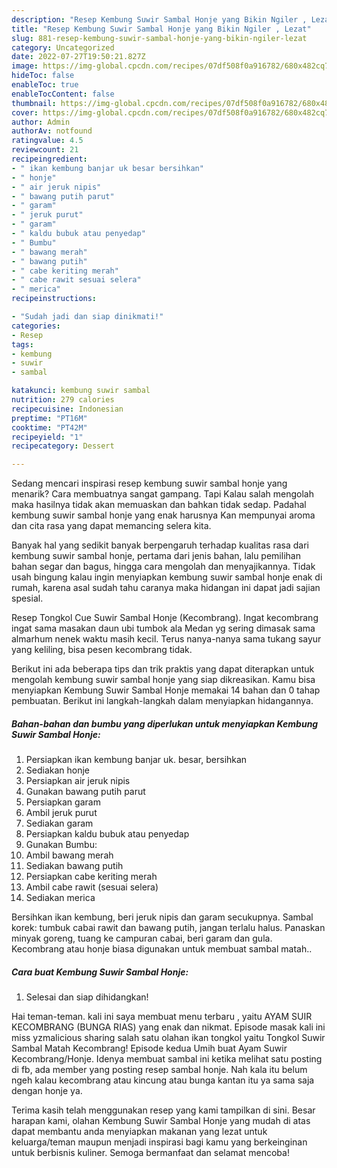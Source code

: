 ```yaml
---
description: "Resep Kembung Suwir Sambal Honje yang Bikin Ngiler , Lezat"
title: "Resep Kembung Suwir Sambal Honje yang Bikin Ngiler , Lezat"
slug: 881-resep-kembung-suwir-sambal-honje-yang-bikin-ngiler-lezat
category: Uncategorized
date: 2022-07-27T19:50:21.827Z
image: https://img-global.cpcdn.com/recipes/07df508f0a916782/680x482cq70/kembung-suwir-sambal-honje-foto-resep-utama.jpg
hideToc: false
enableToc: true
enableTocContent: false
thumbnail: https://img-global.cpcdn.com/recipes/07df508f0a916782/680x482cq70/kembung-suwir-sambal-honje-foto-resep-utama.jpg
cover: https://img-global.cpcdn.com/recipes/07df508f0a916782/680x482cq70/kembung-suwir-sambal-honje-foto-resep-utama.jpg
author: Admin
authorAv: notfound
ratingvalue: 4.5
reviewcount: 21
recipeingredient:
- " ikan kembung banjar uk besar bersihkan"
- " honje"
- " air jeruk nipis"
- " bawang putih parut"
- " garam"
- " jeruk purut"
- " garam"
- " kaldu bubuk atau penyedap"
- " Bumbu"
- " bawang merah"
- " bawang putih"
- " cabe keriting merah"
- " cabe rawit sesuai selera"
- " merica"
recipeinstructions:

- "Sudah jadi dan siap dinikmati!"
categories:
- Resep
tags:
- kembung
- suwir
- sambal

katakunci: kembung suwir sambal 
nutrition: 279 calories
recipecuisine: Indonesian
preptime: "PT16M"
cooktime: "PT42M"
recipeyield: "1"
recipecategory: Dessert

---
```



Sedang mencari inspirasi resep kembung suwir sambal honje yang menarik? Cara membuatnya sangat gampang. Tapi Kalau salah mengolah maka hasilnya tidak akan memuaskan dan bahkan tidak sedap. Padahal kembung suwir sambal honje yang enak harusnya Kan mempunyai aroma dan cita rasa yang dapat memancing selera kita.


Banyak hal yang sedikit banyak berpengaruh terhadap kualitas rasa dari kembung suwir sambal honje, pertama dari jenis bahan, lalu pemilihan bahan segar dan bagus, hingga cara mengolah dan menyajikannya. Tidak usah bingung kalau ingin menyiapkan kembung suwir sambal honje enak di rumah, karena asal sudah tahu caranya maka hidangan ini dapat jadi sajian spesial.

Resep Tongkol Cue Suwir Sambal Honje (Kecombrang). Ingat kecombrang ingat sama masakan daun ubi tumbok ala Medan yg sering dimasak sama almarhum nenek waktu masih kecil. Terus nanya-nanya sama tukang sayur yang keliling, bisa pesen kecombrang tidak.


Berikut ini ada beberapa tips dan trik praktis yang dapat diterapkan untuk mengolah kembung suwir sambal honje yang siap dikreasikan. Kamu bisa menyiapkan Kembung Suwir Sambal Honje memakai 14 bahan dan 0 tahap pembuatan. Berikut ini langkah-langkah dalam menyiapkan hidangannya.

<!--inarticleads1-->

##### Bahan-bahan dan bumbu yang diperlukan untuk menyiapkan Kembung Suwir Sambal Honje:

1. Persiapkan  ikan kembung banjar uk. besar, bersihkan
1. Sediakan  honje
1. Persiapkan  air jeruk nipis
1. Gunakan  bawang putih parut
1. Persiapkan  garam
1. Ambil  jeruk purut
1. Sediakan  garam
1. Persiapkan  kaldu bubuk atau penyedap
1. Gunakan  Bumbu:
1. Ambil  bawang merah
1. Sediakan  bawang putih
1. Persiapkan  cabe keriting merah
1. Ambil  cabe rawit (sesuai selera)
1. Sediakan  merica


Bersihkan ikan kembung, beri jeruk nipis dan garam secukupnya⁣⁣. Sambal korek: tumbuk cabai rawit dan bawang putih, jangan terlalu halus⁣. Panaskan minyak goreng, tuang ke campuran cabai, beri garam dan gula. Kecombrang atau honje biasa digunakan untuk membuat sambal matah.. 

<!--inarticleads2-->

##### Cara buat Kembung Suwir Sambal Honje:


1. Selesai dan siap dihidangkan!

Hai teman-teman. kali ini saya membuat menu terbaru , yaitu AYAM SUIR KECOMBRANG (BUNGA RIAS) yang enak dan nikmat. Episode masak kali ini miss yzmalicious sharing salah satu olahan ikan tongkol yaitu Tongkol Suwir Sambal Matah Kecombrang! Episode kedua Umih buat Ayam Suwir Kecombrang/Honje. Idenya membuat sambal ini ketika melihat satu posting di fb, ada member yang posting resep sambal honje. Nah kala itu belum ngeh kalau kecombrang atau kincung atau bunga kantan itu ya sama saja dengan honje ya. 

Terima kasih telah menggunakan resep yang kami tampilkan di sini. Besar harapan kami, olahan Kembung Suwir Sambal Honje yang mudah di atas dapat membantu anda menyiapkan makanan yang lezat untuk keluarga/teman maupun menjadi inspirasi bagi kamu yang berkeinginan untuk berbisnis kuliner. Semoga bermanfaat dan selamat mencoba!
